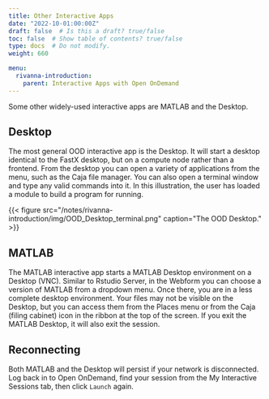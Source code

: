 ```yaml
---
title: Other Interactive Apps
date: "2022-10-01:00:00Z"
draft: false  # Is this a draft? true/false
toc: false  # Show table of contents? true/false
type: docs  # Do not modify.
weight: 660

menu:
  rivanna-introduction:
    parent: Interactive Apps with Open OnDemand
---
```


Some other widely-used interactive apps are MATLAB and the Desktop.  

## Desktop

The most general OOD interactive app is the Desktop.  It will start a desktop identical to the FastX desktop, but on a compute node rather than a frontend.  From the desktop you can open a variety of applications from the menu, such as the Caja file manager.  You can also open a terminal window and type any valid commands into it.  In this illustration, the user has loaded a module to build a program for running.

{{< figure src="/notes/rivanna-introduction/img/OOD_Desktop_terminal.png" caption="The OOD Desktop." >}}

## MATLAB

The MATLAB interactive app starts a MATLAB Desktop environment on a Desktop (VNC). Similar to Rstudio Server, in the Webform you can choose a version of MATLAB from a dropdown menu.  Once there, you are in a less complete desktop environment.  Your files may not be visible on the Desktop, but you can access them from the Places menu or from the Caja (filing cabinet) icon in the ribbon at the top of the screen.  If you exit the MATLAB Desktop, it will also exit the session.

## Reconnecting

Both MATLAB and the Desktop will persist if your network is disconnected. Log back in to Open OnDemand, find your session from the My Interactive Sessions tab, then click `Launch` again.
